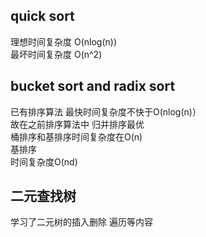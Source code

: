 ## quick sort<br>
理想时间复杂度 O(nlog(n))<br>
最坏时间复杂度 O(n^2)<br>
## bucket sort and radix sort<br>
已有排序算法 最快时间复杂度不快于O(nlog(n)）<br>
故在之前排序算法中 归并排序最优<br>
桶排序和基排序时间复杂度在O(n)<br>
基排序<br>
时间复杂度O(nd)<br>
## 二元查找树<br>
学习了二元树的插入删除 遍历等内容
